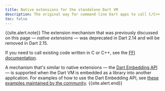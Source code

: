 ```yaml
---
title: Native extensions for the standalone Dart VM
description: The original way for command-line Dart apps to call C/C++ functions.
toc: false
---
```


{{site.alert.note}}
The extension mechanism that was previously discussed on this page —
_native extensions_ — was deprecated in Dart 2.14 and will be removed in
Dart 2.15.

If you need to call existing code written in C or C++, see the
[FFI documentation](/server/c-interop).

A mechanism that's similar to native extensions —
the [Dart Embedding API][`include/dart_api.h`] —
is supported when the Dart VM is
embedded as a library into another application. 
For examples of how to use the Dart Embedding API, see
[these examples maintained by the community][examples].
{{site.alert.end}}

[`include/dart_api.h`]:  https://github.com/dart-lang/sdk/blob/main/runtime/include/dart_api.h
[examples]: https://github.com/fuzzybinary/dart-embedding-example
